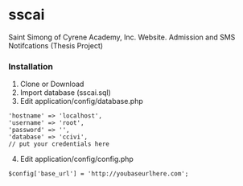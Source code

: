 # sscai
Saint Simong of Cyrene Academy, Inc. Website. Admission and SMS Notifcations (Thesis Project)

### Installation
1. Clone or Download
2. Import database (sscai.sql)
3. Edit application/config/database.php
```
'hostname' => 'localhost',
'username' => 'root',
'password' => '',
'database' => 'ccivi',
// put your credentials here
```
4. Edit application/config/config.php
```
$config['base_url'] = 'http://youbaseurlhere.com';
```